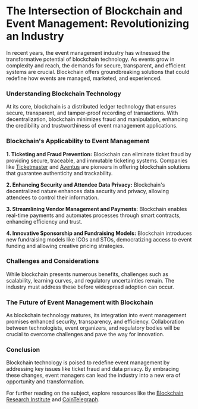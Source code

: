 # The Intersection of Blockchain and Event Management: Revolutionizing an Industry

In recent years, the event management industry has witnessed the transformative potential of blockchain technology. As events grow in complexity and reach, the demands for secure, transparent, and efficient systems are crucial. Blockchain offers groundbreaking solutions that could redefine how events are managed, marketed, and experienced.

### Understanding Blockchain Technology

At its core, blockchain is a distributed ledger technology that ensures secure, transparent, and tamper-proof recording of transactions. With decentralization, blockchain minimizes fraud and manipulation, enhancing the credibility and trustworthiness of event management applications.

### Blockchain's Applicability to Event Management

**1. Ticketing and Fraud Prevention:** Blockchain can eliminate ticket fraud by providing secure, traceable, and immutable ticketing systems. Companies like [Ticketmaster](https://www.ticketmaster.com/) and [Aventus](https://www.aventus.io/) are pioneers in offering blockchain solutions that guarantee authenticity and trackability.

**2. Enhancing Security and Attendee Data Privacy:** Blockchain's decentralized nature enhances data security and privacy, allowing attendees to control their information.

**3. Streamlining Vendor Management and Payments:** Blockchain enables real-time payments and automates processes through smart contracts, enhancing efficiency and trust.

**4. Innovative Sponsorship and Fundraising Models:** Blockchain introduces new fundraising models like ICOs and STOs, democratizing access to event funding and allowing creative pricing strategies.

### Challenges and Considerations

While blockchain presents numerous benefits, challenges such as scalability, learning curves, and regulatory uncertainties remain. The industry must address these before widespread adoption can occur.

### The Future of Event Management with Blockchain

As blockchain technology matures, its integration into event management promises enhanced security, transparency, and efficiency. Collaboration between technologists, event organizers, and regulatory bodies will be crucial to overcome challenges and pave the way for innovation.

### Conclusion

Blockchain technology is poised to redefine event management by addressing key issues like ticket fraud and data privacy. By embracing these changes, event managers can lead the industry into a new era of opportunity and transformation.

For further reading on the subject, explore resources like the [Blockchain Research Institute](https://www.blockchainresearchinstitute.org/) and [CoinTelegraph](https://cointelegraph.com/).